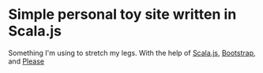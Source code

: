 # Simple personal toy site written in Scala.js

Something I'm using to stretch my legs. With the help of [Scala.js](https://www.scala-js.org/),
[Bootstrap](http://getbootstrap.com/), and [Please](http://www.checkman.io/please/)

